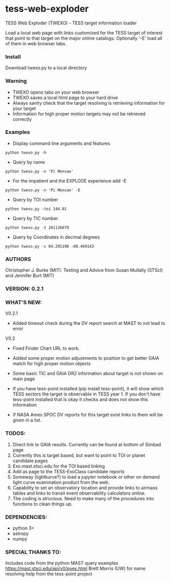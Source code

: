 # tess-web-exploder
TESS Web Exploder (TWEXO) - TESS target information loader

Load a local web page with links customized for the TESS target of interest that point to that target on the major online catalogs.  Optionally '-E' load all of them in web browser tabs. 

### Install
Download twexo.py to a local directory

### Warning
- TWEXO opens tabs on your web browser
- TWEXO saves a local html page to your hard drive 
- Always sanity check that the target resolving is retrieving information for your target
- Information for high proper motion targets may not be retrieved correctly

### Examples
- Display command line arguments and features

`python twexo.py -h`

- Query by name

`python twexo.py -n 'Pi Mensae'`
            
- For the impatient and the EXPLODE experience add -E

`python twexo.py -n 'Pi Mensae' -E`
            
- Query by TOI number

`python twexo.py -toi 144.01`

- Query by TIC number

`python twexo.py -t 261136679`

- Query by Coordinates in decimal degrees

`python twexo.py -c 84.291198 -80.469143`

### AUTHORS
Christopher J. Burke (MIT).  Testing and Advice from Susan Mullally (STScI) and Jennifer Burt (MIT)

### VERSION: 0.2.1

### WHAT'S NEW:
V0.2.1
- Added timeout check during the DV report search at MAST to not lead to error

V0.2
- Fixed Finder Chart URL to work.

- Added some proper motion adjustments to position to get better GAIA match for high proper motion objects

- Some basic TIC and GAIA DR2 information about target is not shown on main page

- If you have tess-point installed (pip install tess-point), it will show which TESS sectors the target is observable
   in TESS year 1.  If you don't have tess-point installed that is okay it checks and does not show this information
   
- If NASA Ames SPOC DV reports for this target exist links to them will be given in a list.

### TODOS:
1. Direct link to GAIA results. Currently can be found at bottom of Simbad page
2. Currently this is target based, but want to point to TOI or planet candidate pages
3. Exo.mast.stsci.edu for the TOI based linking
4. Add as page to the TESS-ExoClass candidate reports
5. Someway (lightkurve?) to load a jupyter notebook or other on demand light curve examination product from the web.
6. Capability to set an observatory location and provide links to airmass tables and links to transit event
      observability calculators online.
7. The coding is atrocious.  Need to make many of the procedures into functions to clean things up.

### DEPENDENCIES:
- python 3+
- astropy
- numpy

### SPECIAL THANKS TO:
Includes code from the python MAST query examples 
https://mast.stsci.edu/api/v0/pyex.html
Brett Morris (UW) for name resolving help from the tess-point project

